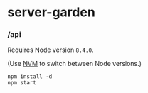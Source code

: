# server-garden

### /api

Requires Node version `8.4.0`.

(Use [NVM](https://github.com/creationix/nvm) to switch between Node versions.)

```
npm install -d
npm start
```
